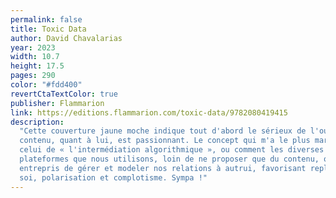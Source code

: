 ```yaml
---
permalink: false
title: Toxic Data
author: David Chavalarias
year: 2023
width: 10.7
height: 17.5
pages: 290
color: "#fdd400"
revertCtaTextColor: true
publisher: Flammarion
link: https://editions.flammarion.com/toxic-data/9782080419415
description:
  "Cette couverture jaune moche indique tout d'abord le sérieux de l'ouvrage. Le
  contenu, quant à lui, est passionnant. Le concept qui m'a le plus marqué est
  celui de « l'intermédiation algorithmique », ou comment les diverses
  plateformes que nous utilisons, loin de ne proposer que du contenu, ont
  entrepris de gérer et modeler nos relations à autrui, favorisant repli sur
  soi, polarisation et complotisme. Sympa !"
---
```


